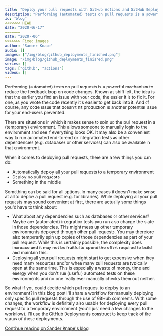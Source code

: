 ```yaml
---
title: "Deploy your pull requests with GitHub Actions and GitHub Deployments"
description: "Performing (automated) tests on pull requests is a powerful mechanism to reduce the feedback loop on code changes. Known as shift left, the idea is that the earlier you find an issue with your code, the easier it is to fix it. For one, as you wrote the code recently it's easier to get back into it. And of course, any code issue that doesn't hit production is another potential issue for your end-users prevented." 
id: "blog"
<<<<<<< HEAD
date: "2020-06-17"
=======
date: "2020--06"
>>>>>>> Fixed images
author: "Sander Knape"
audio: []
images: ["/img/blog/github_deployments_finished.png"]
image: "/img/blog/github_deployments_finished.png"
series: []
tags: ["github", "actions"]
videos: []
---
```


Performing (automated) tests on pull requests is a powerful mechanism to reduce the feedback loop on code changes. Known as shift left, the idea is that the earlier you find an issue with your code, the easier it is to fix it. For one, as you wrote the code recently it's easier to get back into it. And of course, any code issue that doesn't hit production is another potential issue for your end-users prevented.

There are situations in which it makes sense to spin up the pull request in a (temporary) environment. This allows someone to manually login to the environment and see if everything looks OK. It may also be a convenient way to run automated end-to-end or integration tests as other dependencies (e.g. databases or other services) can also be available in that environment.

When it comes to deploying pull requests, there are a few things you can do:

 * Automatically deploy all your pull requests to a temporary environment
 * Deploy no pull requests
 * Something in the middle
 
 Something can be said for all options. In many cases it doesn't make sense at all to deploy a pull request (e.g. for libraries). While deploying all your pull requests may sound convenient at first, there are actually some things you'd have to think about:

 * What about any dependencies such as databases or other services? Maybe any (automated) integration tests you run also change the state in those dependencies. This might mess up other temporary environments deployed through other pull requests. You may therefore also temporarily spin up copies of those dependencies as part of your pull request. While this is certainly possible, the complexity does increase and it may not be fruitful to spend the effort required to build and maintain this.
 * Deploying all your pull requests might start to get expensive when they need many resources and/or when many pull requests are typically open at the same time. This is especially a waste of money, time and energy when you don't run (useful) automated tests on these environments and no one really ever manually checks them out neither.

So what if you could decide which pull request to deploy to an environment? In this blog post I'll share a workflow for manually deploying only specific pull requests through the use of GitHub comments. With some changes, the workflow is definitely also usable for deploying every pull request to a temporary environment (you'll just need a few changes to the workflow). I'll use the GitHub Deployments construct to keep track of the status of these deployments.




[Continue reading on Sander Knape's blog](https://sanderknape.com/2020/05/deploy-pull-requests-github-actions-deployments/)
